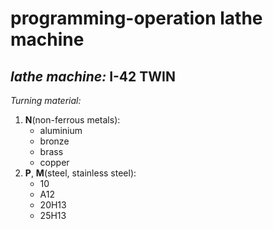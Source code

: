 # programming-operation lathe machine
## *lathe machine:* **I-42 TWIN**
*Turning material:*
1. **N**(non-ferrous metals):
   * aluminium
   * bronze
   * brass
   * copper
2. **P**, **M**(steel, stainless steel):
   * 10
   * A12
   * 20H13
   * 25H13

